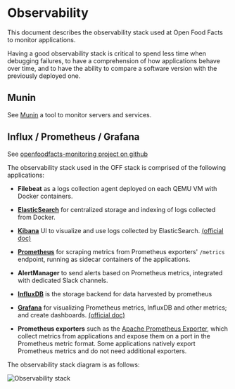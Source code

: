 # Observability

This document describes the observability stack used at Open Food Facts to monitor applications.

Having a good observability stack is critical to spend less time when debugging failures, to have a comprehension of how applications behave over time, and to have the ability to compare a software version with the previously deployed one.

## Munin

See [Munin](./munin.md) a tool to monitor servers and services.

## Influx / Prometheus / Grafana

See [openfoodfacts-monitoring project on github](https://github.com/openfoodfacts/openfoodfacts-monitoring/)

The observability stack used in the OFF stack is comprised of the following applications:

* **Filebeat** as a logs collection agent deployed on each QEMU VM with Docker containers.

* [**ElasticSearch**](https://www.elastic.co/guide/en/elasticsearch/reference/current/index.html) for centralized storage and indexing of logs collected from Docker.

* [**Kibana**](https://kibana.openfoodfacts.org/) UI to visualize and use logs collected by ElasticSearch. [(official doc)](https://www.elastic.co/guide/en/kibana/current/index.html)

* [**Prometheus**](https://prometheus.io/docs) for scraping metrics from Prometheus exporters' `/metrics` endpoint, running as sidecar containers of the applications.

* **AlertManager** to send alerts based on Prometheus metrics, integrated with dedicated Slack channels.

* [**InfluxDB**](https://docs.influxdata.com/influxdb/v2.0/) is the storage backend for data harvested by prometheus

* [**Grafana**](https://grafana.openfoodfacts.org/) for visualizing Prometheus metrics, InfluxDB and other metrics; and create dashboards. [(official doc)](https://grafana.com/docs/grafana/latest)

* **Prometheus exporters** such as the [Apache Prometheus Exporter](https://github.com/Lusitaniae/apache_exporter), which collect metrics from applications and expose them on a port in the Prometheus metric format. Some applications natively export Prometheus metrics and do not need additional exporters.

The observability stack diagram is as follows:

![Observability stack](./img/obs_stack.png)
